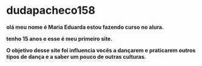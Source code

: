 # dudapacheco158
<P>
 <strong> olá meu nome é Maria Eduarda estou fazendo curso no alura. <strong>
</P>
<strong> tenho 15 anos e esse é meu primeiro site.<strong>
</P>
<strong> O objetivo desse site foi influencia vocês a dançarem e praticarem outros tipos de dança e a saber um pouco de outras culturas.<strong>
<P>